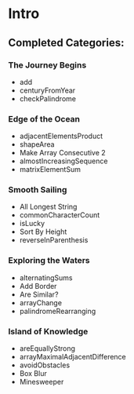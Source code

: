 # Intro

## Completed Categories:

### The Journey Begins

* add
* centuryFromYear
* checkPalindrome

### Edge of the Ocean

* adjacentElementsProduct
* shapeArea
* Make Array Consecutive 2
* almostIncreasingSequence
* matrixElementSum

### Smooth Sailing

* All Longest String
* commonCharacterCount
* isLucky
* Sort By Height
* reverseInParenthesis

### Exploring the Waters

* alternatingSums
* Add Border
* Are Similar?
* arrayChange
* palindromeRearranging

### Island of Knowledge

* areEquallyStrong
* arrayMaximalAdjacentDifference
* avoidObstacles
* Box Blur
* Minesweeper 